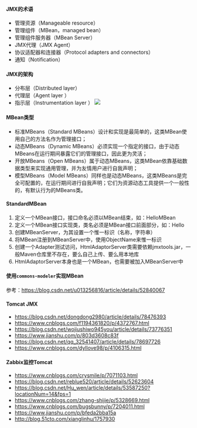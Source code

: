 #### JMX的术语
- 管理资源（Manageable resource）
- 管理组件（MBean，managed bean）
- 管理组件服务器（MBean Server）
- JMX代理（JMX Agent）
- 协议适配器和连接器（Protocol adapters and connectors）
- 通知（Notification）

#### JMX的架构
- 分布层（Distributed layer）
- 代理层（Agent layer ）
- 指示层（Instrumentation layer ）
![](https://ss0.bdstatic.com/94oJfD_bAAcT8t7mm9GUKT-xh_/timg?image&quality=100&size=b4000_4000&sec=1536399741&di=c5975d6e263c87583ec74e6b79483ba0&src=http://s15.sinaimg.cn/mw690/00678oMMzy6SkDg69Aide)

#### MBean类型
- 标准MBeans（Standard MBeans）设计和实现是最简单的，这类MBean使用自己的方法名作为管理接口；
- 动态MBeans（Dynamic MBeans）必须实现一个指定的接口，由于动态MBeans在运行期间暴露它们的管理接口，因此更为灵活；
- 开放MBeans（Open MBeans）属于动态MBeans，这类MBean依靠基础数据类型来实现通用管理，并为友情用户进行自我声明；
- 模型MBeans（Model MBeans）同样也是动态MBeans，这类MBeans是完全可配置的，在运行期间进行自我声明；它们为资源动态工具提供一个一般性的，有默认行为的MBeans类。

#### StandardMBean
1. 定义一个MBean接口，接口命名必须以MBean结束，如：HelloMBean
2. 定义一个MBean接口实现类，类名必须是MBean接口前面部分，如：Hello
3. 创建MBeanServer，为其设置一个惟一标识（名称，字符串）
4. 将MBean注册到MBeanServer中，使用ObjectName来惟一标识
5. 创建一个Adapter测试访问，HtmlAdaptorServer类需要依赖jmxtools.jar，一般Maven仓库里不存在，要么自己上传、要么用本地库
6. HtmlAdaptorServer本身也是一个MBean，也需要被加入MBeanServer中

#### 使用`commons-modeler`实现MBean
参考：<https://blog.csdn.net/u013256816/article/details/52840067>

#### Tomcat JMX
- https://blog.csdn.net/dongdong2980/article/details/78476393
- https://www.cnblogs.com/f1194361820/p/4372767.html
- https://blog.csdn.net/wojiushiwo945you/article/details/73776351
- https://www.jianshu.com/p/803d3608c83f
- https://blog.csdn.net/qq_32541407/article/details/78697726
- https://www.cnblogs.com/dyllove98/p/4106315.html

#### Zabbix监控Tomcat
- https://www.cnblogs.com/crysmile/p/7071103.html
- https://blog.csdn.net/reblue520/article/details/52623604
- https://blog.csdn.net/Hu_wen/article/details/53587250?locationNum=14&fps=1
- https://www.cnblogs.com/zhang-shijie/p/5328669.html
- https://www.cnblogs.com/bugsbunny/p/7204011.html
- https://www.jianshu.com/p/bfeda2bba15a
- http://blog.51cto.com/xianglinhu/1757930
